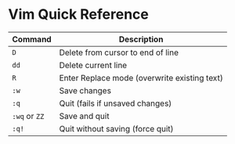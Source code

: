 # Vim Quick Reference

| Command | Description |
|---------|-------------|
| `D` | Delete from cursor to end of line |
| `dd` | Delete current line |
| `R` | Enter Replace mode (overwrite existing text) |
| `:w` | Save changes |
| `:q` | Quit (fails if unsaved changes) |
| `:wq` or `ZZ` | Save and quit |
| `:q!` | Quit without saving (force quit) |
